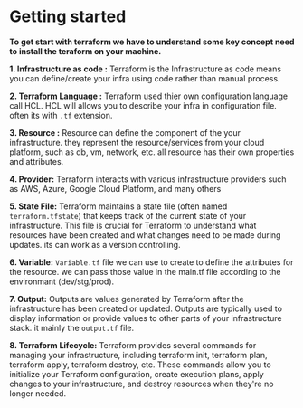# Getting started
**To get start with terraform we have to understand some key concept need to install the teraform on your machine.**

**1. Infrastructure as code :** Terraform is the Infrastructure as code means you can define/create your infra using code rather than manual process.

**2. Terraform Language :** Terraform used thier own configuration language call HCL. HCL will allows you to describe your infra in configuration file. often its with ```.tf``` extension.

**3. Resource :** Resource can define the component of the your infrastructure. they represent the resource/services from your cloud platform, such as db, vm, network, etc. all resource has their own properties and attributes.

**4. Provider:** Terraform interacts with various infrastructure providers such as AWS, Azure, Google Cloud Platform, and many others

**5. State File:** Terraform maintains a state file (often named ```terraform.tfstate```) that keeps track of the current state of your infrastructure. This file is crucial for Terraform to understand what resources have been created and what changes need to be made during updates. its can work as a version controlling.

**6. Variable:** ```Variable.tf``` file we can use to create to define the attributes for the resource. we can pass those value in the main.tf file according to the environmant (dev/stg/prod).

**7. Output:** Outputs are values generated by Terraform after the infrastructure has been created or updated. Outputs are typically used to display information or provide values to other parts of your infrastructure stack. it mainly the ```output.tf``` file.

**8. Terraform Lifecycle:** Terraform provides several commands for managing your infrastructure, including terraform init, terraform plan, terraform apply, terraform destroy, etc. These commands allow you to initialize your Terraform configuration, create execution plans, apply changes to your infrastructure, and destroy resources when they're no longer needed.

